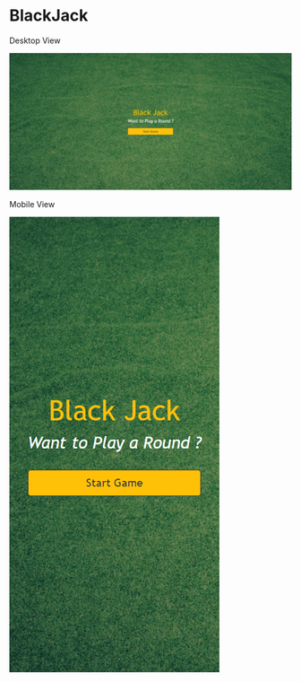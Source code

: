 # BlackJack
Desktop View

![](https://github.com/Chippos/BlackJack/blob/main/assets/blackjack-desktop.png?raw=true)

Mobile View

![](https://github.com/Chippos/BlackJack/blob/main/assets/blackjack-mobile.png?raw=true)
